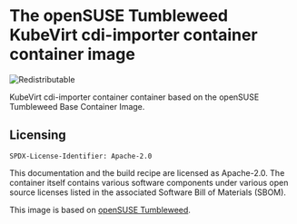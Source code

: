 # The openSUSE Tumbleweed KubeVirt cdi-importer container container image
![Redistributable](https://img.shields.io/badge/Redistributable-Yes-green)

KubeVirt cdi-importer container container based on the openSUSE Tumbleweed Base Container Image.

## Licensing

`SPDX-License-Identifier: Apache-2.0`

This documentation and the build recipe are licensed as Apache-2.0.
The container itself contains various software components under various open source licenses listed in the associated
Software Bill of Materials (SBOM).

This image is based on [openSUSE Tumbleweed](https://get.opensuse.org/tumbleweed/).
